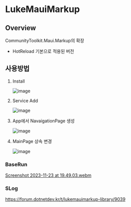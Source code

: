 # LukeMauiMarkup

## Overview

CommunityToolkit.Maui.Markup의 확장
 - HotReload 기본으로 적용된 버전

## 사용방법
  1. Install

     ![image](https://github.com/lukewire129/LukeMauiMarkup/assets/54387261/6c6b18a2-1c38-42d2-924c-abca217c39ca)

  2. Service Add

     ![image](https://github.com/lukewire129/LukeMauiMarkup/assets/54387261/84e1a15f-78cf-4cd5-b02a-3bc85b5abec5)

  3. App에서 NavaigationPage 생성

     ![image](https://github.com/lukewire129/LukeMauiMarkup/assets/54387261/c3f7eb18-ddfd-4677-82b3-edae88df36f7)

  4. MainPage 상속 변경
     
     ![image](https://github.com/lukewire129/LukeMauiMarkup/assets/54387261/773e5950-53a8-4310-8ad4-5f5edde79d3d)


### BaseRun
[Screenshot 2023-11-23 at 19.49.03.webm](https://github.com/lukewire129/LukeMauiMarkup/assets/54387261/574bcd93-f0ee-4cf4-9442-c69afb26c9a2)


### SLog
https://forum.dotnetdev.kr/t/lukemauimarkup-library/9039
